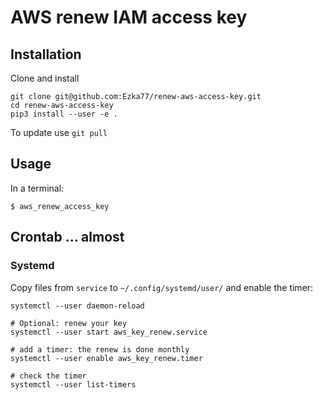 # AWS renew IAM access key

## Installation

Clone and install

```
git clone git@github.com:Ezka77/renew-aws-access-key.git
cd renew-aws-access-key
pip3 install --user -e .
```

To update use `git pull`


## Usage

In a terminal:
```
$ aws_renew_access_key
```

## Crontab ... almost

### Systemd

Copy files from `service` to `~/.config/systemd/user/` and enable the timer:

```
systemctl --user daemon-reload

# Optional: renew your key
systemctl --user start aws_key_renew.service

# add a timer: the renew is done monthly
systemctl --user enable aws_key_renew.timer

# check the timer
systemctl --user list-timers
```
